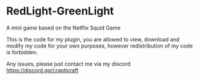 # RedLight-GreenLight
A mini game based on the Netflix Squid Game

This is the code for my plugin, you are allowed to view, download and modify my code for your own purposes, however redistribution of my code is forbidden.

Any issues, please just contact me via my discord https://discord.gg/crapticraft
